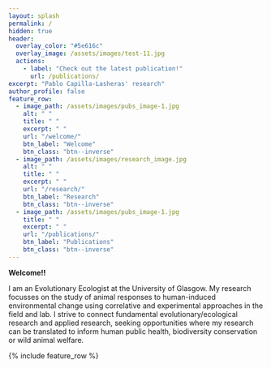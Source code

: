 ```yaml
---
layout: splash
permalink: /
hidden: true
header:
  overlay_color: "#5e616c"
  overlay_image: /assets/images/test-11.jpg
  actions:
    - label: "Check out the latest publication!"
      url: /publications/
excerpt: "Pablo Capilla-Lasheras' research"
author_profile: false
feature_row:
  - image_path: /assets/images/pubs_image-1.jpg
    alt: " "
    title: " "
    excerpt: " "
    url: "/welcome/"
    btn_label: "Welcome"
    btn_class: "btn--inverse"
  - image_path: /assets/images/research_image.jpg
    alt: " "
    title: " "
    excerpt: " "
    url: "/research/"
    btn_label: "Research"
    btn_class: "btn--inverse"
  - image_path: /assets/images/pubs_image-1.jpg
    title: " "
    excerpt: " "
    url: "/publications/"
    btn_label: "Publications"
    btn_class: "btn--inverse"
---
```


**Welcome!!**

I am an Evolutionary Ecologist at the University of Glasgow. My research focusses on the study of animal responses to human-induced environmental change using correlative and experimental approaches in the field and lab. I strive to connect fundamental evolutionary/ecological research and applied research, seeking opportunities where my research can be translated to inform human public health, biodiversity conservation or wild animal welfare.

{% include feature_row %}
